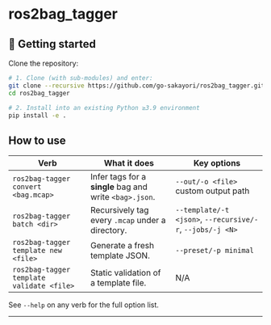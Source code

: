 # ros2bag_tagger

## :rocket: Getting started

Clone the repository:

```sh
# 1. Clone (with sub-modules) and enter:
git clone --recursive https://github.com/go-sakayori/ros2bag_tagger.git
cd ros2bag_tagger

# 2. Install into an existing Python ≥3.9 environment
pip install -e .
```

## How to use

| Verb                                      | What it does                                            | Key options                                               |
| ----------------------------------------- | ------------------------------------------------------- | --------------------------------------------------------- |
| `ros2bag-tagger convert <bag.mcap>`       | Infer tags for a **single** bag and write `<bag>.json`. | `--out/-o <file>` custom output path                      |
| `ros2bag-tagger batch <dir>`              | Recursively tag every `.mcap` under a directory.        | `--template/-t <json>`, `--recursive/-r`, `--jobs/-j <N>` |
| `ros2bag-tagger template new <file>`      | Generate a fresh template JSON.                         | `--preset/-p minimal`                                     |
| `ros2bag-tagger template validate <file>` | Static validation of a template file.                   | N/A                                                       |

See `--help` on any verb for the full option list.

---

